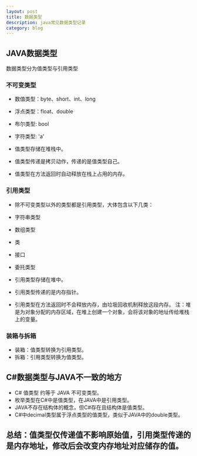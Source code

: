 ```yaml
---
layout: post
title: 数据类型
description: java常见数据类型记录
category: blog
---
```


## JAVA数据类型

数据类型分为值类型与引用类型

### 不可变类型

- 数值类型：byte、short、int、long
- 浮点类型：float、double
- 布尔类型: bool
- 字符类型: 'a'

- 值类型存储在堆栈中。
- 值类型传递是拷贝动作，传递的是值类型自己。
- 值类型在方法返回时自动释放在栈上占用的内存。

### 引用类型

- 除不可变类型以外的类型都是引用类型，大体包含以下几类：
 - 字符串类型
 - 数组类型
 - 类
 - 接口
 - 委托类型

- 引用类型存储在堆中。
- 引用类型传递的是内存指针。
- 引用类型在方法返回时不会释放内存，由垃圾回收机制释放这段内存。
    注：堆是为对象分配的内存区域，在堆上创建一个对象，会将该对象的地址传给堆栈上的变量。

### 装箱与拆箱
- 装箱：值类型转换为引用类型。
- 拆箱：引用类型转换为值类型。

## C#数据类型与JAVA不一致的地方
- C# 值类型 约等于 JAVA 不可变类型。
- 枚举类型在C#中是值类型，在JAVA中是引用类型。
- JAVA不存在结构体的概念，但C#存在且结构体是值类型。
- C#中decimal类型属于浮点类型的值类型，类似于JAVA中的double类型。
   
## 总结：值类型仅传递值不影响原始值，引用类型传递的是内存地址，修改后会改变内存地址对应储存的值。


